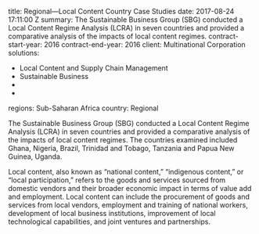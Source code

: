 
title: Regional—Local Content Country Case Studies
date: 2017-08-24 17:11:00 Z
summary: The Sustainable Business Group (SBG) conducted a Local Content Regime Analysis
  (LCRA) in seven countries and provided a comparative analysis of the impacts of
  local content regimes.
contract-start-year: 2016
contract-end-year: 2016
client: Multinational Corporation
solutions:
- Local Content and Supply Chain Management
- Sustainable Business
-
-
regions: Sub-Saharan Africa
country: Regional


The Sustainable Business Group (SBG) conducted a Local Content Regime Analysis (LCRA) in seven countries and provided a comparative analysis of the impacts of local content regimes. The countries examined included Ghana, Nigeria, Brazil, Trinidad and Tobago, Tanzania and Papua New Guinea, Uganda.

Local content, also known as “national content,” “indigenous content,” or “local participation,” refers to the goods and services sourced from domestic vendors and their broader economic impact in terms of value add and employment. Local content can include the procurement of goods and services from local vendors, employment and training of national workers, development of local business institutions, improvement of local technological capabilities, and joint ventures and partnerships.
